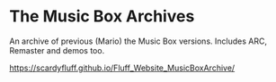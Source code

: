 # The Music Box Archives
An archive of previous (Mario) the Music Box versions. Includes ARC, Remaster and demos too.

https://scardyfluff.github.io/Fluff_Website_MusicBoxArchive/
